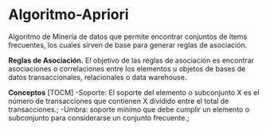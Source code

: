 # Algoritmo-Apriori
Algoritmo de Minería de datos que permite encontrar conjuntos de ítems frecuentes, los cuales sirven de base para generar reglas de asociación. 

**Reglas de Asociación.**
El objetivo de las reglas de asociación es encontrar
asociaciones o correlaciones entre los elementos u
objetos de bases de datos transaccionales, relacionales
o data warehouse.

**Conceptos**
[TOCM]
-Soporte: El soporte del elemento o subconjunto X es el número de transacciones que contienen X dividido entre el total de transacciones.;
-Umbra: soporte mínimo que debe cumplir un elemento o subconjunto para considerarse un conjunto frecuente.;
